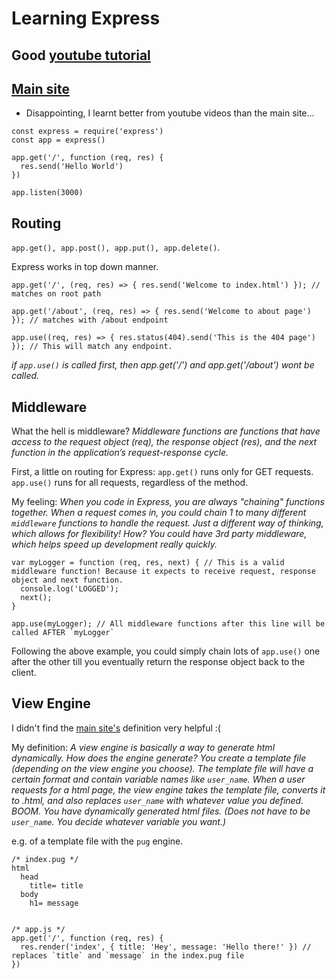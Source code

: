 # Learning Express

## Good [youtube tutorial](https://www.youtube.com/watch?v=Lr9WUkeYSA8&list=PL4cUxeGkcC9jsz4LDYc6kv3ymONOKxwBU&index=6)

## [Main site](https://expressjs.com/)
- Disappointing, I learnt better from youtube videos than the main site...

```
const express = require('express')
const app = express()
 
app.get('/', function (req, res) {
  res.send('Hello World')
})
 
app.listen(3000)
```

## Routing
`app.get(), app.post(), app.put(), app.delete()`.

Express works in top down manner.
```
app.get('/', (req, res) => { res.send('Welcome to index.html') }); // matches on root path

app.get('/about', (req, res) => { res.send('Welcome to about page') }); // matches with /about endpoint

app.use((req, res) => { res.status(404).send('This is the 404 page') }); // This will match any endpoint.
```
*if `app.use()` is called first, then app.get('/') and app.get('/about') wont be called.*

## Middleware

What the hell is middleware? *Middleware functions are functions that have access to the request object (req), the response object (res), and the next function in the application’s request-response cycle.*

First, a little on routing for Express: `app.get()` runs only for GET requests. `app.use()` runs for all requests, regardless of the method.

My feeling: *When you code in Express, you are always "chaining" functions together. When a request comes in, you could chain 1 to many different `middleware` functions to handle the request. Just a different way of thinking, which allows for flexibility! How? You could have 3rd party middleware, which helps speed up development really quickly.*

```
var myLogger = function (req, res, next) { // This is a valid middleware function! Because it expects to receive request, response object and next function.
  console.log('LOGGED');
  next();
}

app.use(myLogger); // All middleware functions after this line will be called AFTER `myLogger`
```

Following the above example, you could simply chain lots of `app.use()` one after the other till you eventually return the response object back to the client.


## View Engine
I didn't find the [main site's](https://expressjs.com/en/guide/using-template-engines.html) definition very helpful :(

My definition: *A view engine is basically a way to generate html dynamically. How does the engine generate? You create a template file (depending on the view engine you choose). The template file will have a certain format and contain variable names like `user_name`. When a user requests for a html page, the view engine takes the template file, converts it to .html, and also replaces `user_name` with whatever value you defined. BOOM. You have dynamically generated html files. (Does not have to be `user_name`. You decide whatever variable you want.)*

e.g. of a template file with the `pug` engine.
```
/* index.pug */
html
  head
    title= title
  body
    h1= message


/* app.js */
app.get('/', function (req, res) {
  res.render('index', { title: 'Hey', message: 'Hello there!' }) // replaces `title` and `message` in the index.pug file
})
```